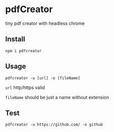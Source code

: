# pdfCreator
tiny pdf creator with headless chrome

## Install
```
npm i pdfcreator
```

## Usage
```
pdfcreator -u [url] -o [fileName]
```

```url``` http/https valid

```fileName``` should be just a name without extension

## Test
```
pdfcreator -u https://github.com/ -o github
```




